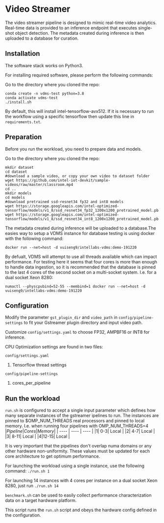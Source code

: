 # Video Streamer
The video streamer pipeline is designed to mimic real-time video analytics. Real-time data is provided to an inference endpoint that executes single-shot object detection. The metadata created during inference is then uploaded to a database for curation.

## Installation

The software stack works on Python3.

For installing required software, please perform the following commands:

Go to the directory where you cloned the repo:
```
conda create -n vdms-test python=3.8
conda activate vdms-test
./install.sh
```

By default, this will install intel-tensorflow-avx512.  If it is necessary to run the workflow using a specific tensorflow then update this line in `requirements.txt`.


## Preparation

Before you run the workload, you need to prepare data and models.

Go to the directory where you cloned the repo:
```
mkdir dataset
cd dataset
#download a sample video, or copy your own video to dataset folder 
wget https://github.com/intel-iot-devkit/sample-videos/raw/master/classroom.mp4
cd ..
mkdir models
cd models
#download pretrained ssd-resnet34 fp32 and int8 models
wget https://storage.googleapis.com/intel-optimized-tensorflow/models/v1_8/ssd_resnet34_fp32_1200x1200_pretrained_model.pb
wget https://storage.googleapis.com/intel-optimized-tensorflow/models/v1_8/ssd_resnet34_int8_1200x1200_pretrained_model.pb
```
The metadata created during inference will be uploaded to a database.The easies way to setup a VDMS instance for database testing is using docker with the following command:
```
docker run --net=host -d vuiseng9/intellabs-vdms:demo-191220
```

By defualt, VDMS will attempt to use all threads available which can impact performance.  For testing here it seems that four cores is more than enough to handle data ingestion, so it is recommended that the database is pinned to the last 4 cores of the second socket on a multi-socket system. I.e. for a dual socket Xeon 8280:
```
numactl --physcpubind=52-55 --membind=1 docker run --net=host -d vuiseng9/intellabs-vdms:demo-191220
```

## Configuration

Modify the parameter `gst_plugin_dir` and `video_path` in `config/pipeline-settings` to fit your Gstreamer plugin directory and input video path.

Customize `config/settings.yaml` to choose FP32, AMPBF16 or INT8 for inference.

CPU Optimization settings are found in two files:

`config/settings.yaml`
1. Tensorflow thread settings

`config/pipeline-settings`
1. cores_per_pipeline

## Run the workload

`run.sh` is configured to accept a single input parameter which defines how many separate instances of the gstreamer ipelines to run. The instances are pinned to $OMP_NUM_THREADS real processors and pinned to local memory.  I.e. when running four pipelines with OMP_NUM_THREADS=4
|*Pipeline*|*Cores*|*Memory*|
| ---- | ---- | ---- |
|1| 0-3| Local |
|2| 4-7| Local |
|3| 8-11| Local |
|4|12-15| Local |

It is very important that the pipelines don't overlap numa domains or any other hardware non-uniformity.  These values must be updated for each core architecture to get optimum performance.

For launching the workload using a single instance, use the following command:
`./run.sh 1`


For launching 14 instances with 4 cores per instance on a dual socket Xeon 8280, just run `./run.sh 14`

`benchmark.sh` can be used to easily collect performance characterization data on a target hardware platform.

This script runs the `run.sh` script and obeys the hardware config defined in the configuration. 
